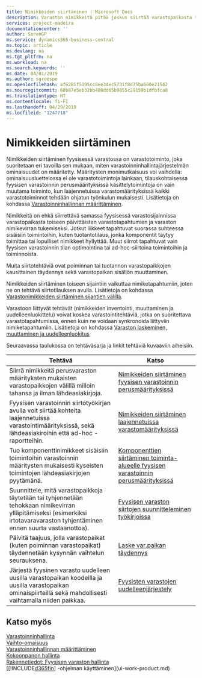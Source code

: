 ```yaml
---
title: Nimikkeiden siirtäminen | Microsoft Docs
description: Varaston nimikkeitä pitää joskus siirtää varastopaikasta toiseen päivittäisten varastotapahtumien ja varaston nimikevirran tukemiseksi. Jotkut liikkeet tapahtuvat suorassa suhteessa sisäisiin toimintoihin, kuten tuotantotilaus, jonka komponentit täytyy toimittaa tai lopulliset nimikkeet hyllyttää. Muut siirrot tapahtuvat vain fyysisen varastoinnin tilan optimointina tai ad-hoc-siirtoina toimintoihin ja toiminnoista.
services: project-madeira
documentationcenter: ''
author: SorenGP
ms.service: dynamics365-business-central
ms.topic: article
ms.devlang: na
ms.tgt_pltfrm: na
ms.workload: na
ms.search.keywords: ''
ms.date: 04/01/2019
ms.author: sgroespe
ms.openlocfilehash: af6281f5195cc8ee34ec5731f8d75ba660e21542
ms.sourcegitcommit: 60b87e5eb32bb408dd65b9855c29159b1dfbfca8
ms.translationtype: HT
ms.contentlocale: fi-FI
ms.lasthandoff: 04/29/2019
ms.locfileid: "1247718"
---
```

# <a name="moving-items"></a>Nimikkeiden siirtäminen
Nimikkeiden siirtäminen fyysisessä varastossa on varastotoiminto, joka suoritetaan eri tavoilla sen mukaan, miten varastoinninhallintajärjestelmän ominaisuudet on määritetty. Määritysten monimutkaisuus voi vaihdella: ominaisuusluettelossa ei ole varastotoimintoja lainkaan, tilauskohtaisessa fyysisen varastoinnin perusmäärityksissä käsittelytoimintoja on vain muutama toiminto, kun laajennetuissa varastomäärityksissä kaikki varastotoiminnot tehdään ohjatun työnkulun mukaisesti. Lisätietoja on kohdassa [Varastoinninhallinnan määrittäminen](warehouse-setup-warehouse.md).

Nimikkeitä on ehkä siirrettävä samassa fyysisessä varastosijainnissa varastopaikasta toiseen päivittäisten varastotapahtumien ja varaston nimikevirran tukemiseksi. Jotkut liikkeet tapahtuvat suorassa suhteessa sisäisiin toimintoihin, kuten tuotantotilaus, jonka komponentit täytyy toimittaa tai lopulliset nimikkeet hyllyttää. Muut siirrot tapahtuvat vain fyysisen varastoinnin tilan optimointina tai ad-hoc-siirtoina toimintoihin ja toiminnoista.

Muita siirtotehtäviä ovat poiminnan tai tuotannon varastopaikkojen kausittainen täydennys sekä varastopaikan sisällön muuttaminen.

Nimikkeiden siirtäminen toiseen sijaintiin vaikuttaa nimiketapahtumiin, joten ne on tehtävä siirtotilauksen avulla. Lisätietoja on kohdassa [Varastonimikkeiden siirtäminen sijantien välillä](inventory-how-transfer-between-locations.md).  

Varastoon liittyvät tehtävät (nimikkeiden inventointi, muuttaminen ja uudelleenluokittelu) voivat koskea varastointitehtäviä, jotka on suoritettava varastotapahtumissa, ennen kuin ne voidaan synkronoida liittyviin nimiketapahtumiin. Lisätietoja on kohdassa [Varaston laskeminen, muuttaminen ja uudelleenluokitus](inventory-how-count-adjust-reclassify.md)  

 Seuraavassa taulukossa on tehtäväsarja ja linkit tehtäviä kuvaaviin aiheisiin.   

|**Tehtävä**|**Katso**|  
|------------|-------------|  
|Siirrä nimikkeitä perusvaraston määrityksten mukaisten varastopaikkojen välillä milloin tahansa ja ilman lähdeasiakirjoja.|[Nimikkeiden siirtäminen fyysisen varastoinnin perusmäärityksissä](warehouse-how-to-move-items-ad-hoc-in-basic-warehousing.md)|
|Fyysisen varastoinnin siirtotyökirjan avulla voit siirtää kohteita laajennetuissa varastointimäärityksissä, sekä lähdeasiakiroihin että ad-hoc -raportteihin.|[Nimikkeiden siirtäminen laajennetuissa varastomäärityksissä](warehouse-how-to-move-items-in-advanced-warehousing.md)|  
|Tuo komponenttinimikkeet sisäisiin toimintoihin varastoinnin määritysten mukaisesti kyseisten toimintojen lähdeasiakirjojen pyytämänä.|[Komponenttien siirtäminen toiminta-alueelle fyysisen varastoinnin perusmäärityksissä](warehouse-how-to-move-components-to-an-operation-area-in-basic-warehousing.md)|
|Suunnittele, mitä varastopaikkoja täytetään tai tyhjennetään tehokkaan nimikevirran ylläpitämiseksi (esimerkiksi irtotavaravaraston tyhjentäminen ennen suurta vastaanottoa).|[Fyysisen varaston siirtojen suunnitteleminen työkirjoissa](warehouse-how-to-plan-warehouse-movements-in-worksheets.md)|
|Päivitä taajuus, jolla varastopaikat (kuten poiminnan varastopaikat) täydennetään kysynnän vaihtelun seurauksena.|[Laske var.paikan täydennys](warehouse-how-to-calculate-bin-replenishment.md)|
|Järjestä fyysinen varasto uudelleen uusilla varastopaikan koodeilla ja uusilla varastopaikan ominaispiirteillä sekä mahdollisesti vaihtamalla niiden paikkaa.|[Fyysisten varastojen uudelleenjärjestely](warehouse-how-to-restructure-warehouses.md)|  

## <a name="see-also"></a>Katso myös  
[Varastoinninhallinta](warehouse-manage-warehouse.md)  
[Vaihto-omaisuus](inventory-manage-inventory.md)  
[Varastoinninhallinnan määrittäminen](warehouse-setup-warehouse.md)     
[Kokoonpanon hallinta](assembly-assemble-items.md)    
[Rakennetiedot: Fyysisen varaston hallinta](design-details-warehouse-management.md)  
[[!INCLUDE[d365fin](includes/d365fin_md.md)] -ohjelman käyttäminen](ui-work-product.md)
